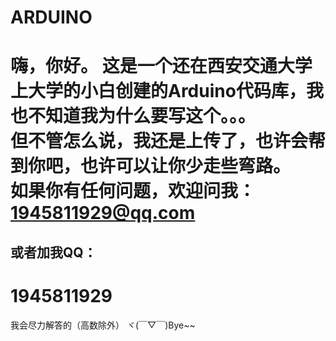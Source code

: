 # ARDUINO
 嗨，你好。
 这是一个还在西安交通大学上大学的小白创建的Arduino代码库，我也不知道我为什么要写这个。。。  
 但不管怎么说，我还是上传了，也许会帮到你吧，也许可以让你少走些弯路。  
 如果你有任何问题，欢迎问我：
 1945811929@qq.com  
 ==============================
 或者加我QQ：
 ------------------------
 1945811929
 ===================================
 我会尽力解答的（高数除外）
 ヾ(￣▽￣)Bye~~
 
 

